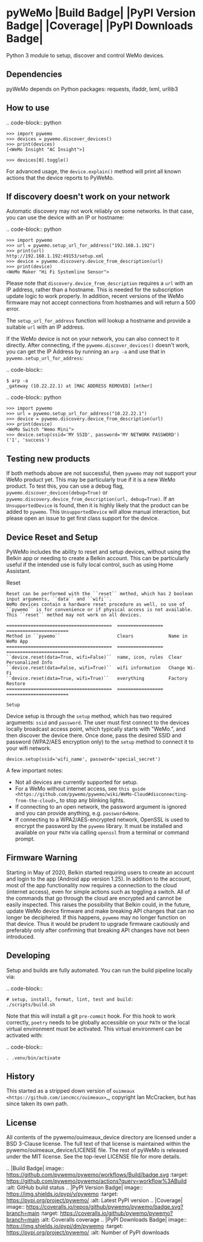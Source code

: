 pyWeMo |Build Badge| |PyPI Version Badge| |Coverage| |PyPI Downloads Badge|
===========================================================================
Python 3 module to setup, discover and control WeMo devices.

Dependencies
------------
pyWeMo depends on Python packages: requests, ifaddr, lxml, urllib3

How to use
----------

.. code-block:: python

    >>> import pywemo
    >>> devices = pywemo.discover_devices()
    >>> print(devices)
    [<WeMo Insight "AC Insight">]

    >>> devices[0].toggle()

For advanced usage, the ``device.explain()`` method will print all known actions that the device reports to PyWeMo.

If discovery doesn't work on your network
-----------------------------------------
Automatic discovery may not work reliably on some networks.
In that case, you can use the device with an IP or hostname:

.. code-block:: python

    >>> import pywemo
    >>> url = pywemo.setup_url_for_address("192.168.1.192")
    >>> print(url)
    http://192.168.1.192:49153/setup.xml
    >>> device = pywemo.discovery.device_from_description(url)
    >>> print(device)
    <WeMo Maker "Hi Fi Systemline Sensor">

Please note that ``discovery.device_from_description`` requires a ``url`` with an IP address, rather than a hostname.
This is needed for the subscription update logic to work properly.
In addition, recent versions of the WeMo firmware may not accept connections from hostnames and will return a 500 error.

The ``setup_url_for_address`` function will lookup a hostname and provide a suitable ``url`` with an IP address.

If the WeMo device is not on your network, you can also connect to it directly.
After connecting, if the ``pywemo.discover_devices()`` doesn't work, you can get the IP Address by running an ``arp -a`` and use that in ``pywemo.setup_url_for_address``:

.. code-block::

    $ arp -a
    _gateway (10.22.22.1) at [MAC ADDRESS REMOVED] [ether]
    
.. code-block:: python

    >>> import pywemo
    >>> url = pywemo.setup_url_for_address("10.22.22.1")
    >>> device = pywemo.discovery.device_from_description(url)
    >>> print(device)
    <WeMo Switch "Wemo Mini">
    >>> device.setup(ssid='MY SSID', password='MY NETWORK PASSWORD')
    ('1', 'success')



Testing new products
--------------------
If both methods above are not successful, then ``pywemo`` may not support your WeMo product yet.
This may be particularly true if it is a new WeMo product.
To test this, you can use a debug flag, ``pywemo.discover_devices(debug=True)`` or ``pywemo.discovery.device_from_description(url, debug=True)``.
If an ``UnsupportedDevice`` is found, then it is highly likely that the product can be added to ``pywemo``.
This ``UnsupportedDevice`` will allow manual interaction, but please open an issue to get first class support for the device.

Device Reset and Setup
----------------------
PyWeMo includes the ability to reset and setup devices, without using the Belkin app or needing to create a Belkin account.
This can be particularly useful if the intended use is fully local control, such as using Home Assistant.

Reset
~~~~~
Reset can be performed with the ``reset`` method, which has 2 boolean input arguments, ``data`` and ``wifi``.
WeMo devices contain a hardware reset procedure as well, so use of ``pywemo`` is for convenience or if physical access is not available.
This ``reset`` method may not work on all devices.

=======================================  =================  =======================
Method in ``pywemo``                     Clears             Name in WeMo App
=======================================  =================  =======================
``device.reset(data=True, wifi=False)``  name, icon, rules  Clear Personalized Info
``device.reset(data=False, wifi=True)``  wifi information   Change Wi-Fi
``device.reset(data=True, wifi=True)``   everything         Factory Restore
=======================================  =================  =======================

Setup
~~~~~

Device setup is through the ``setup`` method, which has two required arguments: ``ssid`` and ``password``.
The user must first connect to the devices locally broadcast access point, which typically starts with "WeMo.", and then discover the device there.
Once done, pass the desired SSID and password (WPA2/AES encryption only) to the ``setup`` method to connect it to your wifi network.

``device.setup(ssid='wifi_name', password='special_secret')``

A few important notes:

- Not all devices are currently supported for setup.
- For a WeMo without internet access, see `this guide <https://github.com/pywemo/pywemo/wiki/WeMo-Cloud#disconnecting-from-the-cloud>`_ to stop any blinking lights.
- If connecting to an open network, the password argument is ignored and you can provide anything, e.g. ``password=None``.
- If connecting to a WPA2/AES-encrypted network, OpenSSL is used to encrypt the password by the ``pywemo`` library.
  It must be installed and available on your ``PATH`` via calling ``openssl`` from a terminal or command prompt.

Firmware Warning
----------------
Starting in May of 2020, Belkin started requiring users to create an account and login to the app (Android app version 1.25).
In addition to the account, most of the app functionality now requires a connection to the cloud (internet access), even for simple actions such as toggling a switch.
All of the commands that go through the cloud are encrypted and cannot be easily inspected.
This raises the possibility that Belkin could, in the future, update WeMo device firmware and make breaking API changes that can no longer be deciphered.
If this happens, ``pywemo`` may no longer function on that device.
Thus it would be prudent to upgrade firmware cautiously and preferably only after confirming that breaking API changes have not been introduced.

Developing
----------
Setup and builds are fully automated.
You can run the build pipeline locally via:

.. code-block::

    # setup, install, format, lint, test and build:
    ./scripts/build.sh

Note that this will install a git ``pre-commit`` hook.
For this hook to work correctly, ``poetry`` needs to be globally accessible on your ``PATH`` or the local virtual environment must be activated.
This virtual environment can be activated with:

.. code-block::

    . .venv/bin/activate

History
-------
This started as a stripped down version of `ouimeaux <https://github.com/iancmcc/ouimeaux>`_, copyright Ian McCracken, but has since taken its own path.

License
-------
All contents of the pywemo/ouimeaux_device directory are licensed under a BSD 3-Clause license. The full text of that license is maintained within the pywemo/ouimeaux_device/LICENSE file.
The rest of pyWeMo is released under the MIT license. See the top-level LICENSE file for more details.


.. |Build Badge| image:: https://github.com/pywemo/pywemo/workflows/Build/badge.svg
    :target: https://github.com/pywemo/pywemo/actions?query=workflow%3ABuild
    :alt: GitHub build status
.. |PyPI Version Badge| image:: https://img.shields.io/pypi/v/pywemo
    :target: https://pypi.org/project/pywemo/
    :alt: Latest PyPI version
.. |Coverage| image:: https://coveralls.io/repos/github/pywemo/pywemo/badge.svg?branch=main
    :target: https://coveralls.io/github/pywemo/pywemo?branch=main
    :alt: Coveralls coverage
.. |PyPI Downloads Badge| image:: https://img.shields.io/pypi/dm/pywemo
    :target: https://pypi.org/project/pywemo/
    :alt: Number of PyPI downloads

